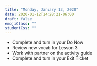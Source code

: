 ```yaml
---
title: "Monday, January 13, 2020"
date: 2020-01-12T14:28:21-06:00
draft: false
emojiClass: ""
studentCss: ""
---
```


- Complete and turn in your Do Now
- Review new vocab for Lesson 3
- Work with partner on the activity guide
- Complete and turn in your Exit Ticket